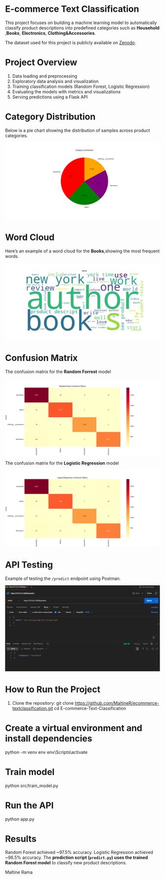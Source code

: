 # E-commerce Text Classification

This project focuses on building a machine learning model to automatically classify product descriptions into predefined categories such as    **Household** ,**Books**, **Electronics**, **Clothing&Accessories**.

The dataset used for this project is publicly available on [Zenodo](https://zenodo.org/records/3355823).

# Project Overview
1. Data loading and preprocessing 
2. Exploratory data analysis and visualization
3. Training classification models (Random Forest, Logistic Regression)
4. Evaluating the models with metrics and visualizations
5. Serving predictions using a Flask API

# Category Distribution
Below is a pie chart showing the distribution of samples across product categories.

![Category Distribution](images/CagetoryDistribution.png)

# Word Cloud
Here’s an example of a word cloud for the **Books**,showing the most frequent words.

![Word Cloud - Books](images/WordCloud.png)

# Confusion Matrix
The confusion matrix for the **Random Forrest** model 

![Confusion Matrix](images/RandomF.png) 

The confusion matrix for the **Logistic Regression** model 

![Confusion Matrix](images/LogisticRegression.png) 


# API Testing
Example of testing the `/predict` endpoint using Postman.

![API Test](images/Postman.png)

# How to Run the Project
1. Clone the repository:
   git clone https://github.com/MaltineR/ecommerce-textclassification.git
   cd E-commerce-Text-Classification

# Create a virtual environment and install dependencies

python -m venv env
env\Scripts\activate  

# Train model 

python src/train_model.py
 
# Run the API

python app.py

# Results
Random Forest achieved ~97.5% accuracy.
Logistic Regression achieved ~96.5% accuracy.
The **prediction script (`predict.py`) uses the trained Random Forest model** to classify new product descriptions. 


Maltine Rama
